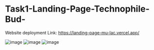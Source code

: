 # Task1-Landing-Page-Technophile-Bud-
Website deployment Link: https://landing-page-mu-lac.vercel.app/

![image](https://user-images.githubusercontent.com/73439066/190925889-1cfa562a-6fc9-4203-8236-5e19e9e07d76.png)
![image](https://user-images.githubusercontent.com/73439066/190925906-b609f797-437b-4b39-a4f1-23aaa236f462.png)
![image](https://user-images.githubusercontent.com/73439066/190925914-5d043f51-6796-46c4-adb0-0676118c539c.png)
